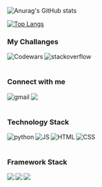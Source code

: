 ![Anurag's GitHub stats](https://github-readme-stats.vercel.app/api?username=BatuhanYeter&show_icons=true&theme=radical&count_private=true&hide=prs)

[![Top Langs](https://github-readme-stats.vercel.app/api/top-langs/?username=anuraghazra&hide=css,html)](https://github.com/anuraghazra/github-readme-stats)

### My Challanges

[<img align="left" alt="Codewars" src="https://img.shields.io/badge/Codewars-black?style=for-the-badge&logo=codewars&logoColor=red" />][codewars]
[<img align="left" alt="stackoverflow" src="https://img.shields.io/badge/Stack_Overflow-orange?style=for-the-badge&logo=stack-overflow&logoColor=black" />][stackoverflow] 

<br> 
<br> 

### Connect with me 

[<img align="left" alt="gmail" src="https://img.shields.io/badge/Gmail-D14836?style=for-the-badge&logo=gmail&logoColor=white" />][gmail]
[<img align="left" src="https://img.shields.io/badge/LinkedIn-0077B5?style=for-the-badge&logo=linkedin&logoColor=white" />][in]  

<br> 
<br> 

### Technology Stack 

<img align="left" alt="python" src="https://img.shields.io/badge/Python-FFD43B?style=for-the-badge&logo=python&logoColor=darkgreen" />
<img align="left" alt="JS" src="https://img.shields.io/badge/JavaScript-F7DF1E?style=for-the-badge&logo=javascript&logoColor=black" />
<img align="left" alt="HTML" src="https://img.shields.io/badge/HTML5-E34F26?style=for-the-badge&logo=html5&logoColor=white" />
<img align="left" alt="CSS" src="https://img.shields.io/badge/CSS3-1572B6?style=for-the-badge&logo=css3&logoColor=white" />
  
<br> 
<br> 

### Framework Stack 

<img align="left" src="https://img.shields.io/badge/DJANGO-REST-ff1709?style=for-the-badge&logo=django&logoColor=white&color=ff1709&labelColor=gray" />
<img align="left" src="https://img.shields.io/badge/React-20232A?style=for-the-badge&logo=react&logoColor=61DAFB" />
<img align="left" src="https://img.shields.io/badge/Django-092E20?style=for-the-badge&logo=django&logoColor=w" /> 

<br>
<br>
<br>


[codewars]: https://www.codewars.com/users/BatuhanYeter
[stackoverflow]: https://stackoverflow.com/users/10017418/batuhan-yeter
[gmail]: mailto:batuhanyeterx@gmail.com
[in]: https://www.linkedin.com/in/batuhan-yeter/
